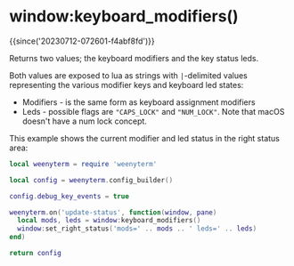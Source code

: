 # window:keyboard_modifiers()

{{since('20230712-072601-f4abf8fd')}}

Returns two values; the keyboard modifiers and the key status leds.

Both values are exposed to lua as strings with `|`-delimited values
representing the various modifier keys and keyboard led states:

* Modifiers - is the same form as keyboard assignment modifiers
* Leds - possible flags are `"CAPS_LOCK"` and `"NUM_LOCK"`. Note that macOS
  doesn't have a num lock concept.

This example shows the current modifier and led status in the right status
area:

```lua
local weenyterm = require 'weenyterm'

local config = weenyterm.config_builder()

config.debug_key_events = true

weenyterm.on('update-status', function(window, pane)
  local mods, leds = window:keyboard_modifiers()
  window:set_right_status('mods=' .. mods .. ' leds=' .. leds)
end)

return config
```
